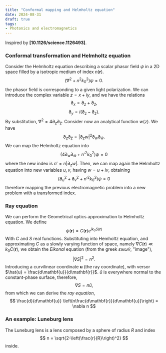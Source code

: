 ```yaml
---
title: "Conformal mapping and Helmholtz equation"
date: 2024-08-31
draft: true
tags: 
- Photonics and electromagnetics
---
```


Inspired by __[10.1126/science.1126493]__.

### Conformal transformation and Helmholtz equation
Consider the Helmholtz equation describing a scalar phasor field $\psi$ in a 2D space filled by a isotropic medium of index $n(\mathbf{r})$.
$$
(\nabla^2 + n^2k_0^2)\psi = 0.
$$
the phasor field is corresponding to a given light polarization.
We can introduce the complex variable $z=x+iy$, and we have the relations
$$
\partial_x = \partial_z+\partial_{\bar{z}},
$$
$$
\partial_y = i\left(\partial_z-\partial_{\bar{z}}\right).
$$
By substitution, $\nabla^2 = 4\partial_z\partial_{\bar{z}}$.
Consider now an analytical function $w(z)$. We have 
$$
\partial_z\partial_{\bar{z}} = \left|\partial_z w\right|^2 \partial_w\partial_{\bar{w}}.
$$
We can map the Helmholtz equation into
$$
(4\partial_w\partial_{\bar{w}} + n'^2k_0^2)\psi = 0
$$
where the new index is $n' = n |\partial_z w|$.
Then, we can map again the Helmholtz equation into new variables $u, v$, having $w=u+iv$, obtaining
$$
(\partial_u^2+\partial_v^2 + n'^2k_0^2)\psi = 0
$$
therefore mapping the previous electromagnetic problem into a new problem with a transformed index.

### Ray equation
We can perform the Geometrical optics approximation to Helmholtz equation. We define 
$$
\psi(\mathbf{r}) = C(\mathbf{r})e^{ik_0S(\mathbf{r})}
$$
With $C$ and $S$ real functions.
Substituting into Hemholtz equation, and approximating $C$ as a slowly varying function of space, namely $\nabla C(\mathbf{r})\ll k_0 C(\mathbf{r})$, we obtain the *Eikonal* equation (from the greek $\varepsilon \iota \kappa \tilde{\omega}\nu$, "image"),
$$
|\nabla S|^2 = n^2.
$$
Introducing a curvilinear coordinate $\mathbf{u}$ (the ray coordinate), with versor $\hat{u} = \frac{d\mathbf{u}}{d\mathbf{r}}$. $\hat{u}$ is everywhere normal to the constant-phase surface, therefore, 
$$
\nabla S = n \hat{u},
$$
from which we can derive the *ray equation*,
$$
\frac{d}{d\mathbf{u}} \left(n\frac{d\mathbf{r}}{d\mathbf{u}}\right) = \nabla n
$$

### An example: Luneburg lens
The Luneburg lens is a lens composed by a sphere of radius $R$ and index 
$$
n = \sqrt{2-\left(\frac{r}{R}\right)^2}
$$
inside.
